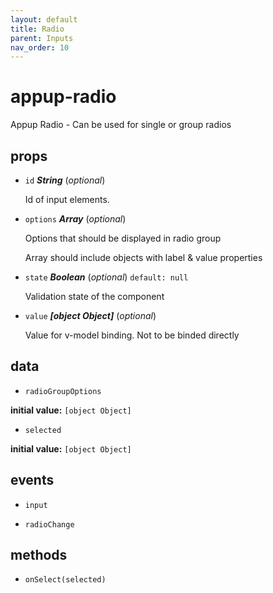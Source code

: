 ```yaml
---
layout: default
title: Radio
parent: Inputs
nav_order: 10
---
```



# appup-radio 

Appup Radio - Can be used for single or group radios 

## props 

- `id` ***String*** (*optional*) 

  Id of input elements. 

- `options` ***Array*** (*optional*) 

  Options that should be displayed in radio group
  
  Array should include objects with label & value properties 

- `state` ***Boolean*** (*optional*) `default: null` 

  Validation state of the component 

- `value` ***[object Object]*** (*optional*) 

  Value for v-model binding. Not to be binded directly 

## data 

- `radioGroupOptions` 

**initial value:** `[object Object]` 

- `selected` 

**initial value:** `[object Object]` 

## events 

- `input` 

- `radioChange` 

## methods 

- `onSelect(selected)` 


